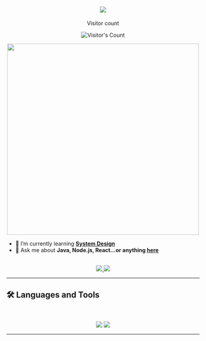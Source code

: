 <h1 align="center">
    <img src="https://readme-typing-svg.herokuapp.com/?font=Inter&size=48&center=true&vCenter=true&width=500&height=70&color=4493F8&duration=4000&lines=Hi+There!+👋;+I'm+Ahmed+Tarek!;" />
</h1>

<div align="center"> 
  <p>Visitor count</p>
  <img src="https://profile-counter.glitch.me/{USERNAME}/count.svg" alt="Visitor's Count" />
</div>

<p align="center">
  <img src="https://media2.giphy.com/media/v1.Y2lkPTc5MGI3NjExNGZ5ZDBrcnpqeHpkcnhrOTI4bDQ2c2g4ZDBqdTVtcXlqZ3djc3JoNiZlcD12MV9pbnRlcm5hbF9naWZfYnlfaWQmY3Q9Zw/RbDKaczqWovIugyJmW/giphy.gif" width="500">
</p>

- 🌱 I’m currently learning **[System Design](https://blog.bytebytego.com/p/free-system-design-pdf-158-pages)**
- 💬 Ask me about **Java, Node.js, React...or anything [here](https://github.com/{USERNAME}/{USERNAME}/issues)**

<br>

<div align="center">
  <a href="at.moharm@gmail.com">
    <img src="https://img.shields.io/badge/Gmail-333333?style=for-the-badge&logo=gmail&logoColor=red" />
  </a>
  <a href="https://www.linkedin.com/in/ahmedmoharm/" target="_blank">
    <img src="https://img.shields.io/badge/LinkedIn-0077B5?style=for-the-badge&logo=linkedin&logoColor=white" target="_blank" />
  </a>
</div>

<hr>


## 🛠️ Languages and Tools

<br>

<p align="center">
  <img src="https://skillicons.dev/icons?i=java,spring,ts,nodejs,angular,mongodb,postgres,django" />
  <img src="https://skillicons.dev/icons?i=html,css,sass,js,,git,postman,figma,microservices" />
</p>

<hr>
